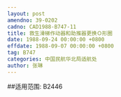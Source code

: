 ```yaml
---
layout: post
amendno: 39-0202
cadno: CAD1988-B747-11
title: 救生滑梯作动器和助推器更换Ｏ形圈
date: 1988-09-24 00:00:00 +0800
effdate: 1988-09-07 00:00:00 +0800
tag: B747
categories: 中国民航华北局适航处
author: 张琳
---
```


##适用范围:
B2446

